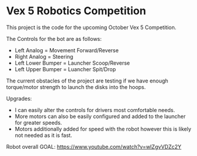 # Vex 5 Robotics Competition

  This project is the code for the upcoming October Vex 5 Competition.
  
  The Controls for the bot are as follows:
 
 - Left Analog = Movement Forward/Reverse
 - Right Analog = Steering
 - Left Lower Bumper = Launcher Scoop/Reverse
 - Left Upper Bumper = Luancher Spit/Drop
 
 The current obstacles of the project are testing if we have enough torque/motor strength to launch the disks into the hoops.
 
 Upgrades:
- I can easily alter the controls for drivers most comfortable needs.
- More motors can also be easily configured and added to the launcher for greater speeds.
- Motors additionally added for speed with the robot however this is likely not needed as it is fast.



Robot overall GOAL:
https://www.youtube.com/watch?v=wIZgvVDZc2Y
 
 
